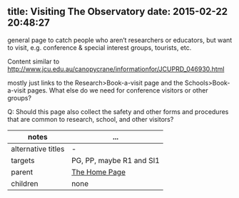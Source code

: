 title: Visiting The Observatory
date: 2015-02-22 20:48:27
---

general page to catch people who aren’t researchers or educators, but want to visit, e.g. conference & special interest groups, tourists, etc.

Content similar to http://www.jcu.edu.au/canopycrane/informationfor/JCUPRD_046930.html

mostly just links to the Research>Book-a-visit page and the Schools>Book-a-visit pages.  What else do we need for conference visitors or other groups?

Q: Should this page also collect the safety and other forms and procedures that are common to research, school, and other visitors?

notes | ...
------|-----
alternative titles | -
targets | PG, PP, maybe R1 and SI1
parent | <a href="../">The Home Page</a>
children | none